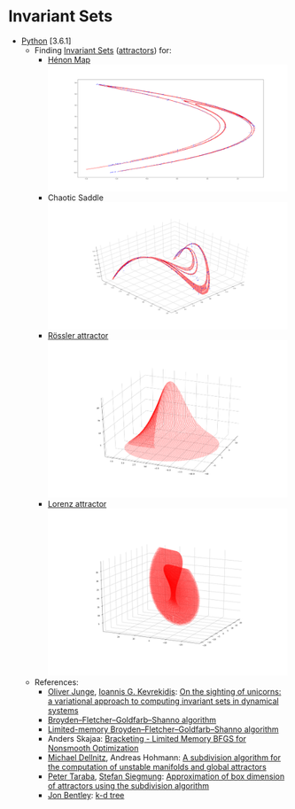 # Invariant Sets
* [Python](https://docs.python.org/3/whatsnew/3.6.html) [3.6.1]
  * Finding [Invariant Sets](https://en.wikipedia.org/wiki/Invariant_(mathematics)) ([attractors](https://en.wikipedia.org/wiki/Attractor)) for:
    * [Hénon Map](https://en.wikipedia.org/wiki/H%C3%A9non_map)
    ![Hénon](/images/henon_1000_points_1000_steps_13_subdivision.png)
    * Chaotic Saddle
    ![Chaotic Saddle](/images/chaotic_saddle_1000_points_1000_steps_9_subdivision.png)
    * [Rössler attractor](https://en.wikipedia.org/wiki/R%C3%B6ssler_attractor)
    ![Rössler attractor](/images/rossler.png)
    * [Lorenz attractor](http://mathworld.wolfram.com/LorenzAttractor.html)
    ![Lorenz attractor](/images/lorenz.png)
  * References:
    * [Oliver Junge](https://www-m3.ma.tum.de/Allgemeines/OliverJunge), [Ioannis G. Kevrekidis](http://www.princeton.edu/cbe/people/faculty/kevrekidis/): [On the sighting of unicorns: a variational approach to computing invariant sets in dynamical systems](https://arxiv.org/abs/1610.04843)
    * [Broyden–Fletcher–Goldfarb–Shanno algorithm](https://en.wikipedia.org/wiki/Broyden%E2%80%93Fletcher%E2%80%93Goldfarb%E2%80%93Shanno_algorithm)
    * [Limited-memory Broyden–Fletcher–Goldfarb–Shanno algorithm](https://en.wikipedia.org/wiki/Limited-memory_BFGS)
    * Anders Skajaa: [Bracketing - Limited Memory BFGS for Nonsmooth Optimization](http://cs.nyu.edu/overton/mstheses/skajaa/msthesis.pdf)
    * [Michael Dellnitz](https://math.uni-paderborn.de/en/ag/chair-of-applied-mathematics/), Andreas Hohmann: [A subdivision algorithm for the computation of unstable manifolds and global attractors](https://opus4.kobv.de/opus4-zib/frontdoor/deliver/index/docId/177/file/SC-95-11.pdf)
    * [Peter Taraba](https://www.linkedin.com/in/peter-taraba/), [Stefan Siegmung](https://tu-dresden.de/mn/math/analysis/siegmund): [Approximation of box dimension of attractors using the subdivision algorithm](http://dx.doi.org/10.1080/14689360500141772)
    * [Jon Bentley](https://en.wikipedia.org/wiki/Jon_Bentley_(computer_scientist)): [k-d tree](https://en.wikipedia.org/wiki/K-d_tree)

